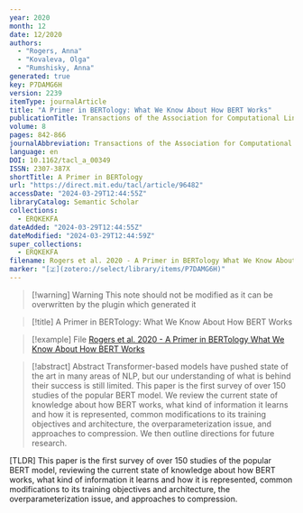 ```yaml
---
year: 2020
month: 12
date: 12/2020
authors:
  - "Rogers, Anna"
  - "Kovaleva, Olga"
  - "Rumshisky, Anna"
generated: true
key: P7DAMG6H
version: 2239
itemType: journalArticle
title: "A Primer in BERTology: What We Know About How BERT Works"
publicationTitle: Transactions of the Association for Computational Linguistics
volume: 8
pages: 842-866
journalAbbreviation: Transactions of the Association for Computational Linguistics
language: en
DOI: 10.1162/tacl_a_00349
ISSN: 2307-387X
shortTitle: A Primer in BERTology
url: "https://direct.mit.edu/tacl/article/96482"
accessDate: "2024-03-29T12:44:55Z"
libraryCatalog: Semantic Scholar
collections:
  - ERQKEKFA
dateAdded: "2024-03-29T12:44:55Z"
dateModified: "2024-03-29T12:44:59Z"
super_collections:
  - ERQKEKFA
filename: Rogers et al. 2020 - A Primer in BERTology What We Know About How BERT Works
marker: "[🇿](zotero://select/library/items/P7DAMG6H)"
---
```


>[!warning] Warning
> This note should not be modified as it can be overwritten by the plugin which generated it

> [!title] A Primer in BERTology: What We Know About How BERT Works

> [!example] File
> [Rogers et al. 2020 - A Primer in BERTology What We Know About How BERT Works](Rogers%20et%20al.%202020%20-%20A%20Primer%20in%20BERTology%20What%20We%20Know%20About%20How%20BERT%20Works.pdf)

> [!abstract] Abstract
> Transformer-based models have pushed state of the art in many areas of NLP, but our understanding of what is behind their success is still limited. This paper is the first survey of over 150 studies of the popular BERT model. We review the current state of knowledge about how BERT works, what kind of information it learns and how it is represented, common modifications to its training objectives and architecture, the overparameterization issue, and approaches to compression. We then outline directions for future research.

[TLDR] This paper is the first survey of over 150 studies of the popular BERT model, reviewing the current state of knowledge about how BERT works, what kind of information it learns and how it is represented, common modifications to its training objectives and architecture, the overparameterization issue, and approaches to compression.

